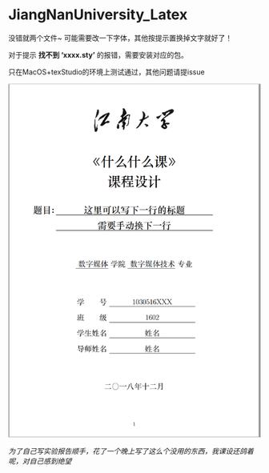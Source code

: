 # JiangNanUniversity_Latex
没错就两个文件~ 可能需要改一下字体，其他按提示置换掉文字就好了！

对于提示
 **找不到 ‘xxxx.sty’** 
的报错，需要安装对应的包。

只在MacOS+texStudio的环境上测试通过，其他问题请提issue

![](preview.png)

*为了自己写实验报告顺手，花了一个晚上写了这么个没用的东西，我课设还鸽着呢，对自己感到绝望*
